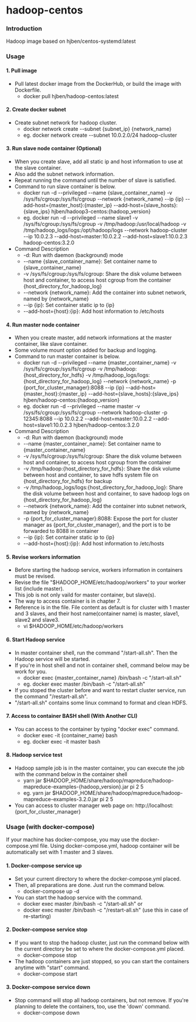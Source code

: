 # hadoop-centos
### Introduction
Hadoop image based on hjben/centos-systemd:latest

### Usage
#### 1. Pull image
- Pull latest docker image from the DockerHub, or build the image with Dockerfile.
  - docker pull hjben/hadoop-centos:latest

#### 2. Create docker subnet
- Create subnet network for hadoop cluster.
  - docker network create --subnet {subnet_ip} {network_name}
  - eg. docker network create --subnet 10.0.2.0/24 hadoop-cluster
  
#### 3. Run slave node container (Optional)
- When you create slave, add all static ip and host information to use at the slave container.
- Also add the subnet network information.
- Repeat running the command until the number of slave is satisfied.
- Command to run slave container is below.
  - docker run -d --privileged --name {slave_container_name} -v /sys/fs/cgroup:/sys/fs/cgroup --network {network_name} --ip {ip} --add-host={master_host}:{master_ip} --add-host={slave_hosts}:{slave_ips} hjben/hadoop3-centos:{hadoop_version}
  - eg. docker run -d --privileged --name slave1 -v /sys/fs/cgroup:/sys/fs/cgroup -v /tmp/hadoop:/usr/local/hadoop -v /tmp/hadoop_logs/logs:/opt/hadoop/logs --network hadoop-cluster --ip 10.0.2.3 --add-host=master:10.0.2.2 --add-host=slave1:10.0.2.3 hadoop-centos:3.2.0
- Command Description
  - -d: Run with daemon (background) mode
  - --name {slave_container_name}: Set container name to {slave_container_name}
  - -v /sys/fs/cgroup:/sys/fs/cgroup: Share the disk volume between host and container, to access host cgroup from the container
{host_directory_for_hadoop_log}
  - --network {network_name}: Add the container into subnet network, named by {network_name}
  - --ip {ip}: Set container static ip to {ip}
  - --add-host={host}:{ip}: Add host information to /etc/hosts

#### 4. Run master node container
- When you create master, add network informations at the master container, like slave container.
- Some volume mount option added for backup and logging.
- Command to run master container is below.
  - docker run -d --privileged --name {master_container_name} -v /sys/fs/cgroup:/sys/fs/cgroup  -v /tmp/hadoop:{host_directory_for_hdfs} -v /tmp/hadoop_logs/logs:{host_directory_for_hadoop_log} --network {network_name} -p {port_for_cluster_manager}:8088 --ip {ip} --add-host={master_host}:{master_ip} --add-host={slave_hosts}:{slave_ips} hjben/hadoop-centos:{hadoop_version}
  - eg. docker run -d --privileged --name master -v /sys/fs/cgroup:/sys/fs/cgroup --network hadoop-cluster -p 12345:8088 --ip 10.0.2.2 --add-host=master:10.0.2.2 --add-host=slave1:10.0.2.3 hjben/hadoop-centos:3.2.0
- Command Description
  - -d: Run with daemon (background) mode
  - --name {master_container_name}: Set container name to {master_container_name}
  - -v /sys/fs/cgroup:/sys/fs/cgroup: Share the disk volume between host and container, to access host cgroup from the container
  - -v /tmp/hadoop:{host_directory_for_hdfs}: Share the disk volume between host and container, to save hdfs system file on {host_directory_for_hdfs} for backup
  - -v /tmp/hadoop_logs/logs:{host_directory_for_hadoop_log}: Share the disk volume between host and container, to save hadoop logs on {host_directory_for_hadoop_log}
  - --network {network_name}: Add the container into subnet network, named by {network_name}
  - -p {port_for_cluster_manager}:8088: Expose the port for cluster manager as {port_for_cluster_manager}, and the port is to be forwarded to 8088 in container
  - --ip {ip}: Set container static ip to {ip}
  - --add-host={host}:{ip}: Add host information to /etc/hosts

#### 5. Revise workers information
- Before starting the hadoop service, workers information in containers must be revised.
- Revise the file "$HADOOP_HOME/etc/hadoop/workers" to your worker list (include master).
- This job is not only vaild for master container, but slave(s).
- The way to access container is in chapter 7.
- Reference is in the file. File content as default is for cluster with 1 master and 3 slaves, and their host name(container name) is master, slave1, slave2 and slave3.
  - vi $HADOOP_HOME/etc/hadoop/workers

#### 6. Start Hadoop service
- In master container shell, run the command "/start-all.sh". Then the Hadoop service will be started.
- If you're in host shell and not in container shell, command below may be work for you.
  - docker exec {master_container_name} /bin/bash -c "/start-all.sh"
  - eg. docker exec master /bin/bash -c "/start-all.sh"
- If you stoped the cluster before and want to restart cluster service, run the command "/restart-all.sh".
- "/start-all.sh" contains some linux command to format and clean HDFS. 
  
#### 7. Access to container BASH shell (With Another CLI)
- You can access to the container by typing "docker exec" command.
  - docker exec -it {container_name} bash
  - eg. docker exec -it master bash
  
#### 8. Hadoop service test
- Hadoop sample job is in the master container, you can execute the job with the command below in the container shell
  - yarn jar $HADOOP_HOME/share/hadoop/mapreduce/hadoop-mapreduce-examples-{hadoop_version}.jar pi 2 5
  - eg. yarn jar $HADOOP_HOME/share/hadoop/mapreduce/hadoop-mapreduce-examples-3.2.0.jar pi 2 5
- You can access to cluster manager web page on: http://localhost:{port_for_cluster_manager}

### Usage (with docker-compose)
If your machine has docker-compose, you may use the docker-compose.yml file. Using docker-compose.yml, hadoop container will be automatically set with 1 master and 3 slaves.

#### 1. Docker-compose service up
- Set your current directory to where the docker-compose.yml placed.
- Then, all preparations are done. Just run the command below.
  - docker-compose up -d
- You can start the hadoop service with the command.
  - docker exec master /bin/bash -c "/start-all.sh" or
  - docker exec master /bin/bash -c "/restart-all.sh" (use this in case of re-starting)
  
#### 2. Docker-compose service stop
- If you want to stop the hadoop cluster, just run the command below with the current directory be set to where the docker-compose.yml placed.
  - docker-compose stop
- The hadoop containers are just stopped, so you can start the containers anytime with "start" command.
  - docker-compose start
  
#### 3. Docker-compose service down 
- Stop command will stop all hadoop containers, but not remove. If you're planning to delete the containers, too, use the 'down' command.
  - docker-compose down
  
